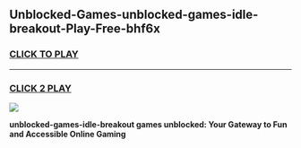 
## Unblocked-Games-unblocked-games-idle-breakout-Play-Free-bhf6x
<h3>
<a href="https://premium76.site?title=unblocked-games-idle-breakout&ref=17A">CLICK TO PLAY</a></h3>
<hr>

<h3>
<a href="https://premium76.site?title=unblocked-games-idle-breakout&ref=17A">CLICK 2 PLAY</a>
  
</h3>

<a href="https://premium76.site?title=unblocked-games-idle-breakout&ref=17A"><img src="https://clearcache.store/games.png"></a>


**unblocked-games-idle-breakout games unblocked: Your Gateway to Fun and Accessible Online Gaming**
